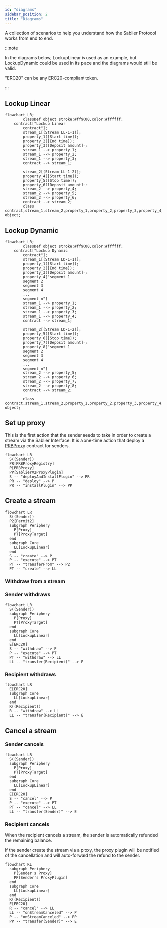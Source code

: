 ```yaml
---
id: "diagrams"
sidebar_position: 2
title: "Diagrams"
---
```


A collection of scenarios to help you understand how the Sablier Protocol works from end to end.

:::note

In the diagrams below, LockupLinear is used as an example, but LockupDynamic could be used in its place and the diagrams
would still be valid.

"ERC20" can be any ERC20-compliant token.

:::

## Lockup Linear

```mermaid
flowchart LR;
		classDef object stroke:#ff9C00,color:#ffffff;
    contract["Lockup Linear
		contract"];
		stream_1[(Stream LL-1-1)];
		property_1([Start time]);
		property_2([End time]);
		property_3([Deposit amount]);
		stream_1 --> property_1;
		stream_1 --> property_2;
		stream_1 --> property_3;
		contract --> stream_1;

		stream_2[(Stream LL-1-2)];
		property_4([Start time]);
		property_5([Stop time]);
		property_6([Deposit amount]);
		stream_2 --> property_4;
		stream_2 --> property_5;
		stream_2 --> property_6;
		contract --> stream_2;
		class contract,stream_1,stream_2,property_1,property_2,property_3,property_4,property_5,property_6 object;
```

## Lockup Dynamic

```mermaid
flowchart LR;
		classDef object stroke:#ff9C00,color:#ffffff;
    contract["Lockup Dynamic
		contract"];
		stream_1[(Stream LD-1-1)];
		property_1([Start time]);
		property_2([End time]);
		property_3([Deposit amount]);
		property_4["segment 1
		segment 2
		segment 3
		segment 4
		...
		segment n"]
		stream_1 --> property_1;
		stream_1 --> property_2;
		stream_1 --> property_3;
		stream_1 --> property_4;
		contract --> stream_1;

		stream_2[(Stream LD-1-2)];
		property_5([Start time]);
		property_6([Stop time]);
		property_7([Deposit amount]);
		property_8["segment 1
		segment 2
		segment 3
		segment 4
		...
		segment n"]
		stream_2 --> property_5;
		stream_2 --> property_6;
		stream_2 --> property_7;
		stream_2 --> property_8;
		contract --> stream_2;

		class contract,stream_1,stream_2,property_1,property_2,property_3,property_4,property_5,property_6,property_7,property_8 object;
```

## Set up proxy

This is the first action that the sender needs to take in order to create a stream via the Sablier Interface. It is a
one-time action that deploy a [PRBProxy](https://github.com/PaulRBerg/prb-proxy) contract for senders.

```mermaid
flowchart LR
  S((Sender))
  PR[PRBProxyRegistry]
  P[PRBProxy]
  PP[SablierV2ProxyPlugin]
  S -- "deployAndInstallPlugin" --> PR
  PR -- "deploy" --> P
  PR -- "installPlugin" --> PP
```

## Create a stream

```mermaid
flowchart LR
  S((Sender))
  P2[Permit2]
  subgraph Periphery
    P[Proxy]
    PT[ProxyTarget]
  end
  subgraph Core
    LL[LockupLinear]
  end
  S -- "create" --> P
  P -- "execute" --> PT
  PT -- "transferFrom" --> P2
  PT -- "create" --> LL
```

### Withdraw from a stream

### Sender withdraws

```mermaid
flowchart LR
  S((Sender))
  subgraph Periphery
    P[Proxy]
    PT[ProxyTarget]
  end
  subgraph Core
    LL[LockupLinear]
  end
  E[ERC20]
  S -- "withdraw" --> P
  P -- "execute" --> PT
  PT -- "withdraw" --> LL
  LL -- "transfer(Recipient)" --> E
```

### Recipient withdraws

```mermaid
flowchart LR
  E[ERC20]
  subgraph Core
    LL[LockupLinear]
  end
  R((Recipient))
  R -- "withdraw" --> LL
  LL -- "transfer(Recipient)" --> E
```

## Cancel a stream

### Sender cancels

```mermaid
flowchart LR
  S((Sender))
  subgraph Periphery
    P[Proxy]
    PT[ProxyTarget]
  end
  subgraph Core
    LL[LockupLinear]
  end
  E[ERC20]
  S -- "cancel" --> P
  P -- "execute" --> PT
  PT -- "cancel" --> LL
  LL -- "transfer(Sender)" --> E
```

### Recipient cancels

When the recipient cancels a stream, the sender is automatically refunded the remaining balance.

If the sender create the stream via a proxy, the proxy plugin will be notified of the cancellation and will auto-forward
the refund to the sender.

```mermaid
flowchart RL
  subgraph Periphery
    P[Sender's Proxy]
    PP[Sender's ProxyPlugin]
  end
  subgraph Core
    LL[LockupLinear]
  end
  R((Recipient))
  E[ERC20]
  R -- "cancel" --> LL
  LL -- "onStreamCanceled" --> P
  P -- "onStreamCanceled" --> PP
  PP -- "transfer(Sender)" --> E
```
